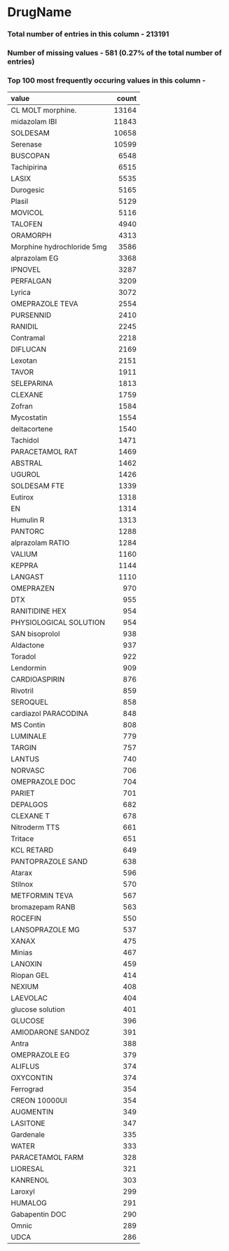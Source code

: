 
# DrugName

### Total number of entries in this column - 213191

### Number of missing values - 581 (0.27% of the total number of entries)

### Top 100 most frequently occuring values in this column -

| value                      |   count |
|:---------------------------|--------:|
| CL MOLT morphine.          |   13164 |
| midazolam IBI              |   11843 |
| SOLDESAM                   |   10658 |
| Serenase                   |   10599 |
| BUSCOPAN                   |    6548 |
| Tachipirina                |    6515 |
| LASIX                      |    5535 |
| Durogesic                  |    5165 |
| Plasil                     |    5129 |
| MOVICOL                    |    5116 |
| TALOFEN                    |    4940 |
| ORAMORPH                   |    4313 |
| Morphine hydrochloride 5mg |    3586 |
| alprazolam EG              |    3368 |
| IPNOVEL                    |    3287 |
| PERFALGAN                  |    3209 |
| Lyrica                     |    3072 |
| OMEPRAZOLE TEVA            |    2554 |
| PURSENNID                  |    2410 |
| RANIDIL                    |    2245 |
| Contramal                  |    2218 |
| DIFLUCAN                   |    2169 |
| Lexotan                    |    2151 |
| TAVOR                      |    1911 |
| SELEPARINA                 |    1813 |
| CLEXANE                    |    1759 |
| Zofran                     |    1584 |
| Mycostatin                 |    1554 |
| deltacortene               |    1540 |
| Tachidol                   |    1471 |
| PARACETAMOL RAT            |    1469 |
| ABSTRAL                    |    1462 |
| UGUROL                     |    1426 |
| SOLDESAM FTE               |    1339 |
| Eutirox                    |    1318 |
| EN                         |    1314 |
| Humulin R                  |    1313 |
| PANTORC                    |    1288 |
| alprazolam RATIO           |    1284 |
| VALIUM                     |    1160 |
| KEPPRA                     |    1144 |
| LANGAST                    |    1110 |
| OMEPRAZEN                  |     970 |
| DTX                        |     955 |
| RANITIDINE HEX             |     954 |
| PHYSIOLOGICAL SOLUTION     |     954 |
| SAN bisoprolol             |     938 |
| Aldactone                  |     937 |
| Toradol                    |     922 |
| Lendormin                  |     909 |
| CARDIOASPIRIN              |     876 |
| Rivotril                   |     859 |
| SEROQUEL                   |     858 |
| cardiazol PARACODINA       |     848 |
| MS Contin                  |     808 |
| LUMINALE                   |     779 |
| TARGIN                     |     757 |
| LANTUS                     |     740 |
| NORVASC                    |     706 |
| OMEPRAZOLE DOC             |     704 |
| PARIET                     |     701 |
| DEPALGOS                   |     682 |
| CLEXANE T                  |     678 |
| Nitroderm TTS              |     661 |
| Tritace                    |     651 |
| KCL RETARD                 |     649 |
| PANTOPRAZOLE SAND          |     638 |
| Atarax                     |     596 |
| Stilnox                    |     570 |
| METFORMIN TEVA             |     567 |
| bromazepam RANB            |     563 |
| ROCEFIN                    |     550 |
| LANSOPRAZOLE MG            |     537 |
| XANAX                      |     475 |
| Minias                     |     467 |
| LANOXIN                    |     459 |
| Riopan GEL                 |     414 |
| NEXIUM                     |     408 |
| LAEVOLAC                   |     404 |
| glucose solution           |     401 |
| GLUCOSE                    |     396 |
| AMIODARONE SANDOZ          |     391 |
| Antra                      |     388 |
| OMEPRAZOLE EG              |     379 |
| ALIFLUS                    |     374 |
| OXYCONTIN                  |     374 |
| Ferrograd                  |     354 |
| CREON 10000UI              |     354 |
| AUGMENTIN                  |     349 |
| LASITONE                   |     347 |
| Gardenale                  |     335 |
| WATER                      |     333 |
| PARACETAMOL FARM           |     328 |
| LIORESAL                   |     321 |
| KANRENOL                   |     303 |
| Laroxyl                    |     299 |
| HUMALOG                    |     291 |
| Gabapentin DOC             |     290 |
| Omnic                      |     289 |
| UDCA                       |     286 |

